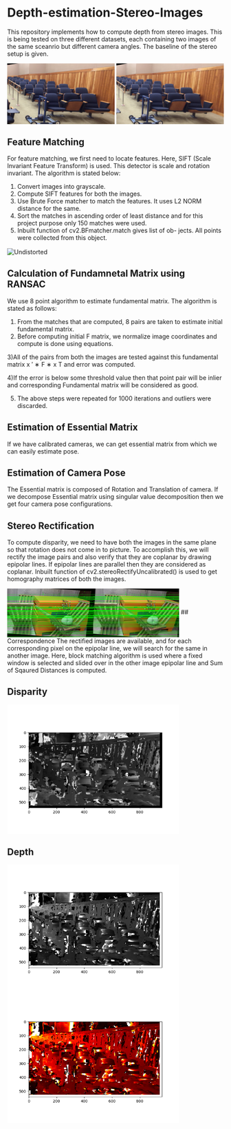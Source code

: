 # Depth-estimation-Stereo-Images

This repository implements how to compute depth from stereo images. This is being tested on three different datasets, each containing two images of the same sceanrio but different camera angles. The baseline of the stereo setup is given.

<img src="data/pendulum/im0.png"   align="center" alt="Original" width="250"/> <img src="data/pendulum/im1.png"  align="center" alt="Undistorted" width="250"/>

## Feature Matching
For feature matching, we first need to locate features.
Here, SIFT (Scale Invariant Feature Transform) is used. This
detector is scale and rotation invariant. The algorithm is stated
below:
1) Convert images into grayscale.
2) Compute SIFT features for both the images.
3) Use Brute Force matcher to match the features. It uses L2
NORM distance for the same.
4) Sort the matches in ascending order of least distance and
for this project purpose only 150 matches were used.
5) Inbuilt function of cv2.BFmatcher.match gives list of ob-
jects. All points were collected from this object.


<img src="Results/dataset1/feature_match.png"  align="center" alt="Undistorted" width="400"/>

## Calculation of Fundamnetal Matrix using RANSAC
We use 8 point algorithm to estimate fundamental matrix.
The algorithm is stated as follows:
1) From the matches that are computed, 8 pairs are taken to
estimate initial fundamental matrix.
2) Before computing initial F matrix, we normalize image
coordinates and compute is done using equations.

3)All of the pairs from both the images are tested against
this fundamental matrix x ′ ∗ F ∗ x T and error was computed.

4)If the error is below some threshold value then that point
pair will be inlier and corresponding Fundamental matrix will
be considered as good.

5) The above steps were repeated for 1000 iterations and
outliers were discarded.

## Estimation of Essential Matrix
If we have calibrated cameras, we can get essential matrix
from which we can easily estimate pose.

## Estimation of Camera Pose
The Essential matrix is composed of Rotation and
Translation of camera. If we decompose Essential matrix
using singular value decomposition then we get four camera
pose configurations.

## Stereo Rectification
To compute disparity, we need to have both the images in
the same plane so that rotation does not come in to picture.
To accomplish this, we will rectify the image pairs and also
verify that they are coplanar by drawing epipolar lines. If
epipolar lines are parallel then they are considered as coplanar.
Inbuilt function of cv2.stereoRectifyUncalibrated() is used to
get homography matrices of both the images.

<img src="Results/dataset1/epipolar_lines.png"  align="center" alt="Undistorted" width="400"/>
## Correspondence
The rectified images are available, and for each corresponding pixel on the epipolar line,
we will search for the same in another image. Here, block
matching algorithm is used where a fixed window is selected
and slided over in the other image epipolar line and Sum of
Sqaured Distances is computed.

## Disparity
<img src="Results/dataset3/disparity.png"  align="center" alt="Undistorted" width="400"/>

## Depth
<img src="Results/dataset3/depth_gray.png"  align="center" alt="Undistorted" width="400"/>
<img src="Results/dataset3/depth_map.png"  align="center" alt="Undistorted" width="400"/>
